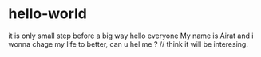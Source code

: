 # hello-world
it is only small step before a big way
hello everyone My name is Airat and i wonna chage my life to better, can u hel me ? // think it will be interesing.
